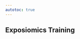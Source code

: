 ```yaml
---
autotoc: true
---
```


<slot name="/events/gcc2024/header" />
<div class="text-center">

## Exposiomics Training

</div>